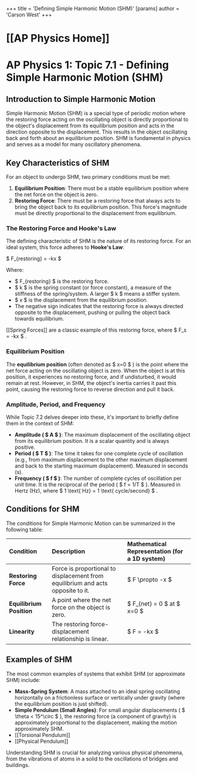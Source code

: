 +++
 title = 'Defining Simple Harmonic Motion (SHM)'
[params]
	author = 'Carson West'
+++
# [[AP Physics Home]]
# AP Physics 1: Topic 7.1 - Defining Simple Harmonic Motion (SHM)

## Introduction to Simple Harmonic Motion

Simple Harmonic Motion (SHM) is a special type of periodic motion where the restoring force acting on the oscillating object is directly proportional to the object's displacement from its equilibrium position and acts in the direction opposite to the displacement. This results in the object oscillating back and forth about an equilibrium position. SHM is fundamental in physics and serves as a model for many oscillatory phenomena.

## Key Characteristics of SHM

For an object to undergo SHM, two primary conditions must be met:

1.  **Equilibrium Position**: There must be a stable equilibrium position where the net force on the object is zero.
2.  **Restoring Force**: There must be a restoring force that always acts to bring the object back to its equilibrium position. This force's magnitude must be directly proportional to the displacement from equilibrium.

### The Restoring Force and Hooke's Law

The defining characteristic of SHM is the nature of its restoring force. For an ideal system, this force adheres to **Hooke's Law**:

 $  F_{restoring} = -kx  $ 

Where:
*    $ F_{restoring} $  is the restoring force.
*    $ k $  is the spring constant (or force constant), a measure of the stiffness of the spring/system. A larger  $ k $  means a stiffer system.
*    $ x $  is the displacement from the equilibrium position.
*   The negative sign indicates that the restoring force is always directed opposite to the displacement, pushing or pulling the object back towards equilibrium.

[[Spring Forces]] are a classic example of this restoring force, where  $ F_s = -kx $ .

### Equilibrium Position

The **equilibrium position** (often denoted as  $ x=0 $ ) is the point where the net force acting on the oscillating object is zero. When the object is at this position, it experiences no restoring force, and if undisturbed, it would remain at rest. However, in SHM, the object's inertia carries it past this point, causing the restoring force to reverse direction and pull it back.

### Amplitude, Period, and Frequency

While Topic 7.2 delves deeper into these, it's important to briefly define them in the context of SHM:

*   **Amplitude ( $ A $ )**: The maximum displacement of the oscillating object from its equilibrium position. It is a scalar quantity and is always positive.
*   **Period ( $ T $ )**: The time it takes for one complete cycle of oscillation (e.g., from maximum displacement to the other maximum displacement and back to the starting maximum displacement). Measured in seconds (s).
*   **Frequency ( $ f $ )**: The number of complete cycles of oscillation per unit time. It is the reciprocal of the period ( $ f = 1/T $ ). Measured in Hertz (Hz), where  $ 1 \text{ Hz} = 1 \text{ cycle/second} $ .

## Conditions for SHM

The conditions for Simple Harmonic Motion can be summarized in the following table:

| Condition                | Description                                                                     | Mathematical Representation (for a 1D system) |
| :----------------------- | :------------------------------------------------------------------------------ | :-------------------------------------------- |
| **Restoring Force**      | Force is proportional to displacement from equilibrium and acts opposite to it. |  $ F \propto -x $                                 |
| **Equilibrium Position** | A point where the net force on the object is zero.                              |  $ F_{net} = 0 $  at  $ x=0 $                         |
| **Linearity**            | The restoring force-displacement relationship is linear.                        |  $ F = -kx $                                      |

## Examples of SHM

The most common examples of systems that exhibit SHM (or approximate SHM) include:

*   **Mass-Spring System**: A mass attached to an ideal spring oscillating horizontally on a frictionless surface or vertically under gravity (where the equilibrium position is just shifted).
*   **Simple Pendulum (Small Angles)**: For small angular displacements ( $ \theta < 15^\circ $ ), the restoring force (a component of gravity) is approximately proportional to the displacement, making the motion approximately SHM.
*   [[Torsional Pendulum]]
*   [[Physical Pendulum]]

Understanding SHM is crucial for analyzing various physical phenomena, from the vibrations of atoms in a solid to the oscillations of bridges and buildings.